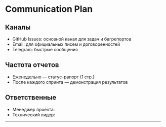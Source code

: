# Communication Plan


## Каналы
- GitHub Issues: основной канал для задач и багрепортов
- Email: для официальных писем и договоренностей
- Telegram: быстрые сообщения


## Частота отчетов
- Еженедельно — статус-рапорт (1 стр.)
- После каждого спринта — демонстрация результатов


## Ответственные
- Менеджер проекта: 
- Технический лидер: 


---
